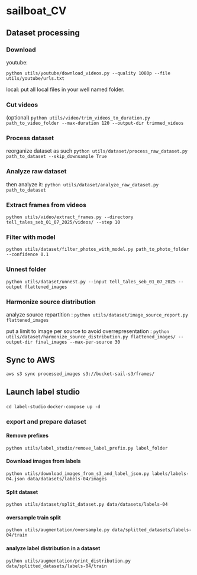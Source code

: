 # sailboat_CV

## Dataset processing 

### Download

youtube:

`python utils/youtube/download_videos.py --quality 1080p --file utils/youtube/urls.txt`

local:
put all local files in your well named folder.

### Cut videos
(optional)
`python utils/video/trim_videos_to_duration.py path_to_video_folder --max-duration 120 --output-dir trimmed_videos`

### Process dataset
reorganize dataset as such
`python utils/dataset/process_raw_dataset.py path_to_dataset --skip_downsample True`

### Analyze raw dataset 
then analyze it:
`python utils/dataset/analyze_raw_dataset.py path_to_dataset`

### Extract frames from videos

`python utils/video/extract_frames.py --directory tell_tales_seb_01_07_2025/videos/ --step 10`

### Filter with model

`python utils/dataset/filter_photos_with_model.py path_to_photo_folder --confidence 0.1`

### Unnest folder

`python utils/dataset/unnest.py --input tell_tales_seb_01_07_2025 --output flattened_images`

### Harmonize source distribution

analyze source repartition :
`python utils/dataset/image_source_report.py flattened_images`

put a limit to image per source to avoid overrepresentation :
`python utils/dataset/harmonize_source_distribution.py flattened_images/ --output-dir final_images --max-per-source 30`

## Sync to AWS

`aws s3 sync processed_images s3://bucket-sail-s3/frames/`

## Launch label studio 

`cd label-studio`
`docker-compose up -d`

### export and prepare dataset

#### Remove prefixes

`python utils/label_studio/remove_label_prefix.py label_folder`

#### Download images from labels

`python utils/download_images_from_s3_and_label_json.py labels/labels-04.json data/datasets/labels-04/images`

#### Split dataset 

`python utils/dataset/split_dataset.py data/datasets/labels-04`

#### oversample train split 

`python utils/augmentation/oversample.py data/splitted_datasets/labels-04/train`

#### analyze label distribution in a dataset 

`python utils/augmentation/print_distribution.py data/splitted_datasets/labels-04/train`